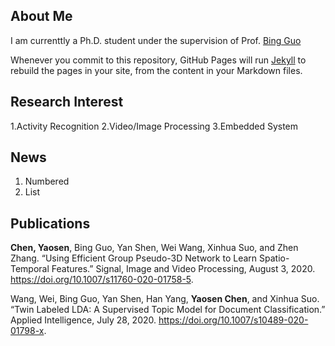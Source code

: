 ## About Me

I am currenttly a Ph.D. student under the supervision of Prof. [Bing Guo](http://sw.scu.edu.cn/info/1194/4575.htm)

Whenever you commit to this repository, GitHub Pages will run [Jekyll](https://jekyllrb.com/) to rebuild the pages in your site, from the content in your Markdown files.

## Research Interest

1.Activity Recognition
2.Video/Image Processing
3.Embedded System

## News

1. Numbered
2. List

## Publications

**Chen, Yaosen**, Bing Guo, Yan Shen, Wei Wang, Xinhua Suo, and Zhen Zhang. “Using Efficient Group Pseudo-3D Network to Learn Spatio-Temporal Features.” Signal, Image and Video Processing, August 3, 2020. https://doi.org/10.1007/s11760-020-01758-5.

Wang, Wei, Bing Guo, Yan Shen, Han Yang, **Yaosen Chen**, and Xinhua Suo. “Twin Labeled LDA: A Supervised Topic Model for Document Classification.” Applied Intelligence, July 28, 2020. https://doi.org/10.1007/s10489-020-01798-x.


